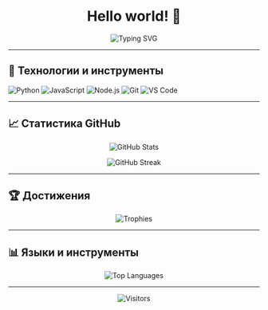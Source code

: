 <h1 align="center">Hello world! 👋 </h1>
<p align="center">
  <img src="https://readme-typing-svg.herokuapp.com?font=Fira+Code&size=24&pause=1000&center=true&vCenter=true&width=435&lines=Крипто-трейдер+%7C+Студент+%7C+Разработчик" alt="Typing SVG" />
</p>

---

## 🔧 Технологии и инструменты

![Python](https://img.shields.io/badge/-Python-3776AB?style=for-the-badge&logo=python&logoColor=white)
![JavaScript](https://img.shields.io/badge/-JavaScript-F7DF1E?style=for-the-badge&logo=javascript&logoColor=black)
![Node.js](https://img.shields.io/badge/-Node.js-339933?style=for-the-badge&logo=node.js&logoColor=white)
![Git](https://img.shields.io/badge/-Git-F05032?style=for-the-badge&logo=git&logoColor=white)
![VS Code](https://img.shields.io/badge/-VS%20Code-007ACC?style=for-the-badge&logo=visual-studio-code&logoColor=white)

---

## 📈 Статистика GitHub

<p align="center">
  <img src="https://github-readme-stats.vercel.app/api?username=vgjtsy&show_icons=true&theme=radical" alt="GitHub Stats" />
</p>

<p align="center">
  <img src="https://github-readme-streak-stats.herokuapp.com/?user=vgjtsy&theme=radical" alt="GitHub Streak" />
</p>

---

## 🏆 Достижения

<p align="center">
  <img src="https://github-profile-trophy.vercel.app/?username=vgjtsy&theme=radical&no-frame=true&no-bg=true&margin-w=4" alt="Trophies" />
</p>

---

## 📊 Языки и инструменты

<p align="center">
  <img src="https://github-readme-stats.vercel.app/api/top-langs/?username=vgjtsy&layout=compact&theme=radical" alt="Top Languages" />
</p>


---

<p align="center">
  <img src="https://visitor-badge.laobi.icu/badge?page_id=vgjtsy.vgjtsy" alt="Visitors" />
</p>
